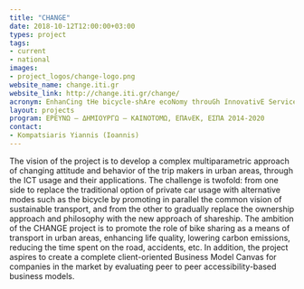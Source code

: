```yaml
---
title: "CHANGE"
date: 2018-10-12T12:00:00+03:00
types: project
tags:
- current
- national
images: 
- project_logos/change-logo.png
website_name: change.iti.gr
website_link: http://change.iti.gr/change/
acronym: EnhanCing tHe bicycle-shAre ecoNomy throuGh InnovativE Services & Applications
layout: projects
program: ΕΡΕΥΝΩ – ΔΗΜΙΟΥΡΓΩ – ΚΑΙΝΟΤΟΜΩ, ΕΠΑνΕΚ, ΕΣΠΑ 2014-2020
contact: 
- Kompatsiaris Yiannis (Ioannis)
---
```

The vision of the project is to develop a complex multiparametric approach of changing attitude and behavior of the trip makers in urban areas, through the ICT usage and their applications. The challenge is twofold: from one side to replace the traditional option of private car usage with alternative modes such as the bicycle by promoting in parallel the common vision of sustainable transport, and from the other to gradually replace the ownership approach and philosophy with the new approach of shareship.
The ambition of the CHANGE project is to promote the role of bike sharing as a means of transport in urban areas, enhancing life quality, lowering carbon emissions, reducing the time spent on the road, accidents, etc. In addition, the project aspires to create a complete client-oriented Business Model Canvas for companies in the market by evaluating peer to peer accessibility-based business models.
